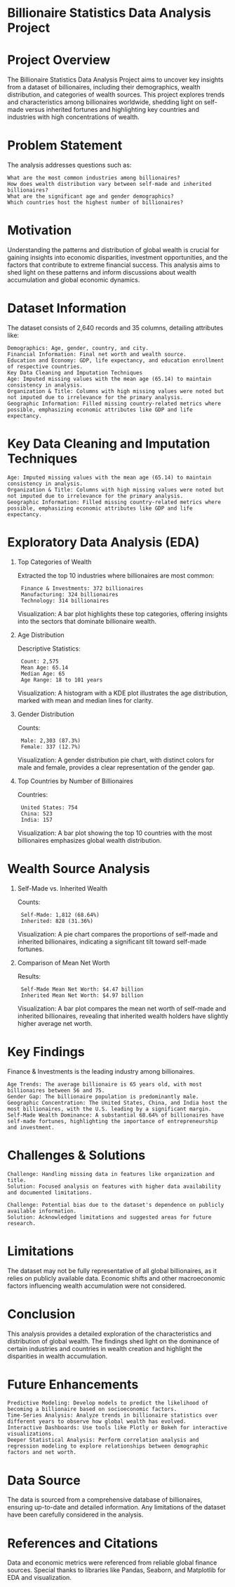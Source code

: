 # Billionaire Statistics Data Analysis Project
# Project Overview
The Billionaire Statistics Data Analysis Project aims to uncover key insights from a dataset of billionaires, including their demographics, wealth distribution, and categories of wealth sources. This project explores trends and characteristics among billionaires worldwide, shedding light on self-made versus inherited fortunes and highlighting key countries and industries with high concentrations of wealth.

# Problem Statement
The analysis addresses questions such as:

    What are the most common industries among billionaires?
    How does wealth distribution vary between self-made and inherited billionaires?
    What are the significant age and gender demographics?
    Which countries host the highest number of billionaires?

# Motivation
Understanding the patterns and distribution of global wealth is crucial for gaining insights into economic disparities, investment opportunities, and the factors that contribute to extreme financial success. This analysis aims to shed light on these patterns and inform discussions about wealth accumulation and global economic dynamics.

# Dataset Information
The dataset consists of 2,640 records and 35 columns, detailing attributes like:

    Demographics: Age, gender, country, and city.
    Financial Information: Final net worth and wealth source.
    Education and Economy: GDP, life expectancy, and education enrollment of respective countries.
    Key Data Cleaning and Imputation Techniques
    Age: Imputed missing values with the mean age (65.14) to maintain consistency in analysis.
    Organization & Title: Columns with high missing values were noted but not imputed due to irrelevance for the primary analysis.
    Geographic Information: Filled missing country-related metrics where possible, emphasizing economic attributes like GDP and life expectancy.

# Key Data Cleaning and Imputation Techniques
    Age: Imputed missing values with the mean age (65.14) to maintain consistency in analysis.
    Organization & Title: Columns with high missing values were noted but not imputed due to irrelevance for the primary analysis.
    Geographic Information: Filled missing country-related metrics where possible, emphasizing economic attributes like GDP and life expectancy.

# Exploratory Data Analysis (EDA)
1. Top Categories of Wealth

   Extracted the top 10 industries where billionaires are most common:

        Finance & Investments: 372 billionaires
        Manufacturing: 324 billionaires
        Technology: 314 billionaires

   Visualization: A bar plot highlights these top categories, offering insights into the sectors that dominate billionaire wealth.

2. Age Distribution

   Descriptive Statistics:

        Count: 2,575
        Mean Age: 65.14
        Median Age: 65
        Age Range: 18 to 101 years

   Visualization: A histogram with a KDE plot illustrates the age distribution, marked with mean and median lines for clarity.

3. Gender Distribution

   Counts:

        Male: 2,303 (87.3%)
        Female: 337 (12.7%)

   Visualization: A gender distribution pie chart, with distinct colors for male and female, provides a clear representation of the gender gap.

4. Top Countries by Number of Billionaires

   Countries:

        United States: 754
        China: 523
        India: 157

   Visualization: A bar plot showing the top 10 countries with the most billionaires emphasizes global wealth distribution.

# Wealth Source Analysis
1. Self-Made vs. Inherited Wealth

   Counts:

        Self-Made: 1,812 (68.64%)
        Inherited: 828 (31.36%)

   Visualization: A pie chart compares the proportions of self-made and inherited billionaires, indicating a significant tilt toward self-made fortunes.

3. Comparison of Mean Net Worth

   Results:

        Self-Made Mean Net Worth: $4.47 billion
        Inherited Mean Net Worth: $4.97 billion

   Visualization: A bar plot compares the mean net worth of self-made and inherited billionaires, revealing that inherited wealth holders have slightly higher average net worth.

# Key Findings
Finance & Investments is the leading industry among billionaires.

    Age Trends: The average billionaire is 65 years old, with most billionaires between 56 and 75.
    Gender Gap: The billionaire population is predominantly male.
    Geographic Concentration: The United States, China, and India host the most billionaires, with the U.S. leading by a significant margin.
    Self-Made Wealth Dominance: A substantial 68.64% of billionaires have self-made fortunes, highlighting the importance of entrepreneurship and investment.

# Challenges & Solutions
    Challenge: Handling missing data in features like organization and title.
    Solution: Focused analysis on features with higher data availability and documented limitations.
    
    Challenge: Potential bias due to the dataset's dependence on publicly available information.
    Solution: Acknowledged limitations and suggested areas for future research.

# Limitations
The dataset may not be fully representative of all global billionaires, as it relies on publicly available data.
Economic shifts and other macroeconomic factors influencing wealth accumulation were not considered.

# Conclusion
This analysis provides a detailed exploration of the characteristics and distribution of global wealth. The findings shed light on the dominance of certain industries and countries in wealth creation and highlight the disparities in wealth accumulation.

# Future Enhancements
    Predictive Modeling: Develop models to predict the likelihood of becoming a billionaire based on socioeconomic factors.
    Time-Series Analysis: Analyze trends in billionaire statistics over different years to observe how global wealth has evolved.
    Interactive Dashboards: Use tools like Plotly or Bokeh for interactive visualizations.
    Deeper Statistical Analysis: Perform correlation analysis and regression modeling to explore relationships between demographic factors and net worth.

# Data Source
The data is sourced from a comprehensive database of billionaires, ensuring up-to-date and detailed information. Any limitations of the dataset have been carefully considered in the analysis.

# References and Citations
Data and economic metrics were referenced from reliable global finance sources.
Special thanks to libraries like Pandas, Seaborn, and Matplotlib for EDA and visualization.
